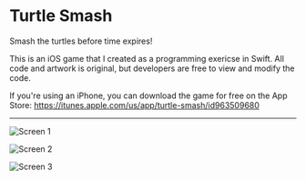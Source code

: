 # Turtle Smash

Smash the turtles before time expires!

This is an iOS game that I created as a programming exericse in Swift. All code and artwork is original, but developers are free to view and modify the code.

If you're using an iPhone, you can download the game for free on the App Store: https://itunes.apple.com/us/app/turtle-smash/id963509680

***

![Screen 1](https://is4-ssl.mzstatic.com/image/thumb/Purple3/v4/2c/6d/a2/2c6da24a-7450-b731-7ce8-35c1ac84b088/pr_source.png/500x500bb-80.png)

![Screen 2](https://is5-ssl.mzstatic.com/image/thumb/Purple3/v4/fe/53/6e/fe536ee9-78ad-bf3b-d5f0-4c086d5ba3ca/pr_source.png/500x500bb-80.png)

![Screen 3](https://is2-ssl.mzstatic.com/image/thumb/Purple5/v4/4f/58/ed/4f58ed9d-d451-7cde-d2f1-31dcd267e716/pr_source.png/500x500bb-80.png)
